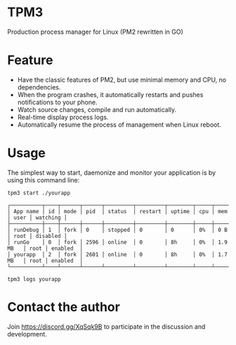 # TPM3
Production process manager for Linux (PM2 rewritten in GO)

# Feature
- Have the classic features of PM2, but use minimal memory and CPU, no dependencies.
- When the program crashes, it automatically restarts and pushes notifications to your phone.
- Watch source changes, compile and run automatically.
- Real-time display process logs.
- Automatically resume the process of management when Linux reboot.


# Usage
The simplest way to start, daemonize and monitor your application is by using this command line:

```
tpm3 start ./yourapp

┌──────────┬────┬──────┬──────┬─────────┬─────────┬────────┬─────┬──────────┬──────┬──────────┐
│ App name │ id │ mode │ pid  │ status  │ restart │ uptime │ cpu │ mem      │ user │ watching │
├──────────┼────┼──────┼──────┼─────────┼─────────┼────────┼─────┼──────────┼──────┼──────────┤
│ runDebug │ 1  │ fork │ 0    │ stopped │ 0       │ 0      │ 0%  │ 0 B      │ root │ disabled │
│ runGo    │ 0  │ fork │ 2596 │ online  │ 0       │ 8h     │ 0%  │ 1.9 MB   │ root │ enabled  │
│ yourapp  │ 2  │ fork │ 2601 │ online  │ 0       │ 8h     │ 0%  │ 1.7 MB   │ root │ enabled  │
└──────────┴────┴──────┴──────┴─────────┴─────────┴────────┴─────┴──────────┴──────┴──────────┘

tpm3 logs yourapp
```

# Contact the author

Join https://discord.gg/XqSqk9B
to participate in the discussion and development.
